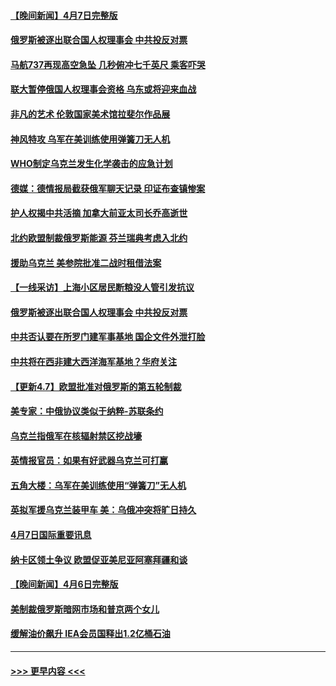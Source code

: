 #### [【晚间新闻】4月7日完整版](../pages/prog202/a103394893.md?t=04081301) 
#### [俄罗斯被逐出联合国人权理事会 中共投反对票](../pages/prog202/a103394938.md?t=04081301) 
#### [马航737再现高空急坠 几秒俯冲七千英尺 乘客吓哭](../pages/prog202/a103394890.md?t=04081301) 
#### [联大暂停俄国人权理事会资格 乌东或将迎来血战](../pages/prog202/a103394845.md?t=04081301) 
#### [非凡的艺术 伦敦国家美术馆拉斐尔作品展](../pages/prog202/a103394782.md?t=04081301) 
#### [神风特攻 乌军在美训练使用弹簧刀无人机](../pages/prog202/a103394780.md?t=04081301) 
#### [WHO制定乌克兰发生化学袭击的应急计划](../pages/prog202/a103394750.md?t=04081301) 
#### [德媒：德情报局截获俄军聊天记录 印证布查镇惨案](../pages/prog202/a103394695.md?t=04081301) 
#### [护人权揭中共活摘 加拿大前亚太司长乔高逝世](../pages/prog202/a103394632.md?t=04081301) 
#### [北约欧盟制裁俄罗斯能源 芬兰瑞典考虑入北约](../pages/prog202/a103394636.md?t=04081301) 
#### [援助乌克兰 美参院批准二战时租借法案](../pages/prog202/a103394634.md?t=04081301) 
#### [【一线采访】上海小区居民断粮没人管引发抗议](../pages/prog202/a103394627.md?t=04081301) 
#### [俄罗斯被逐出联合国人权理事会 中共投反对票](../pages/prog202/a103394609.md?t=04081301) 
#### [中共否认要在所罗门建军事基地 国企文件外泄打脸](../pages/prog202/a103394576.md?t=04081301) 
#### [中共将在西非建大西洋海军基地？华府关注](../pages/prog202/a103394567.md?t=04081301) 
#### [【更新4.7】欧盟批准对俄罗斯的第五轮制裁](../pages/prog202/a103394190.md?t=04081301) 
#### [美专家：中俄协议类似于纳粹-苏联条约](../pages/prog202/a103394343.md?t=04081301) 
#### [乌克兰指俄军在核辐射禁区挖战壕](../pages/prog202/a103394332.md?t=04081301) 
#### [英情报官员：如果有好武器乌克兰可打赢](../pages/prog202/a103394324.md?t=04081301) 
#### [五角大楼：乌军在美训练使用“弹簧刀”无人机](../pages/prog202/a103394285.md?t=04081301) 
#### [英拟军援乌克兰装甲车 美：乌俄冲突将旷日持久](../pages/prog202/a103394222.md?t=04081301) 
#### [4月7日国际重要讯息](../pages/prog202/a103394209.md?t=04081301) 
#### [纳卡区领土争议 欧盟促亚美尼亚阿塞拜疆和谈](../pages/prog202/a103394124.md?t=04081301) 
#### [【晚间新闻】4月6日完整版](../pages/prog202/a103393966.md?t=04081301) 
#### [美制裁俄罗斯暗网市场和普京两个女儿](../pages/prog202/a103392847.md?t=04081301) 
#### [缓解油价飙升 IEA会员国释出1.2亿桶石油](../pages/prog202/a103394064.md?t=04081301) 

----
#### [ >>> 更早内容 <<< ](../indexes/prog202-earlier.md)
